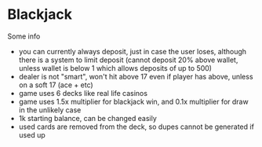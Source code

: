 # Blackjack

Some info 
- you can currently always deposit, just in case the user loses,
  although there is a system to limit deposit (cannot deposit 20% above wallet,
  unless wallet is below 1 which allows deposits of up to 500)
- dealer is not "smart", won't hit above 17 even if player has above, unless on a soft 17 (ace + etc)
- game uses 6 decks like real life casinos
- game uses 1.5x multiplier for blackjack win, and 0.1x multiplier for draw in the unlikely case
- 1k starting balance, can be changed easily
- used cards are removed from the deck, so dupes cannot be generated if used up
